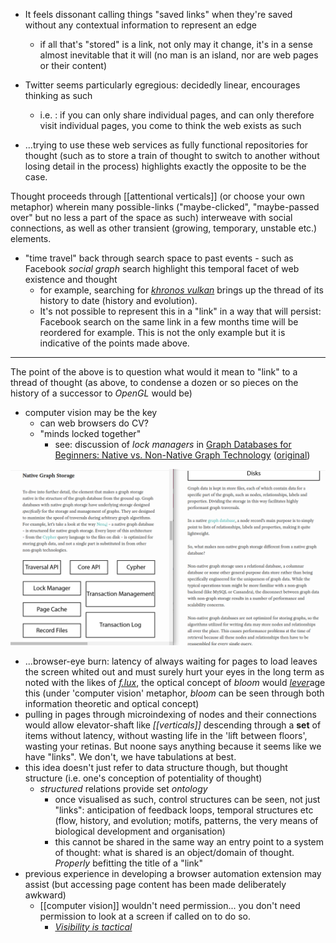 - It feels dissonant calling things "saved links" when they're saved without any contextual information to represent an edge
  - if all that's "stored" is a link, not only may it change, it's in a sense almost inevitable that it will (no man is an island, nor are web pages or their content)

- Twitter seems particularly egregious: decidedly linear, encourages thinking as such
  - i.e. : if you can only share individual pages, and can only therefore visit individual pages, you come to think the web exists as such

- ...trying to use these web services as fully functional repositories for thought (such as to store a train of thought to switch to another without losing detail in the process) highlights exactly the opposite to be the case.

Thought proceeds through [[attentional verticals]] (or choose your own metaphor) wherein many possible-links ("maybe-clicked", "maybe-passed over" but no less a part of the space as such) interweave with social connections, as well as other transient (growing, temporary, unstable etc.) elements.

- "time travel" back through search space to past events - such as Facebook _social graph_ search highlight this temporal facet of web existence and thought
  - for example, searching for _[khronos vulkan](https://www.facebook.com/search/top/?q=khronos%20vulkan)_ brings up the thread of its history to date (history and evolution).
  - It's not possible to represent this in a "link" in a way that will persist: Facebook search on the same link in a few months time will be reordered for example. This is not the only example but it is indicative of the points made above.

- - -

The point of the above is to question what would it mean to "link" to a thread of thought (as above, to condense a dozen or so pieces on the history of a successor to _OpenGL_ would be)

- computer vision may be the key
  - can web browsers do CV?
  - "minds locked together"
    - see: discussion of _lock managers_ in [Graph Databases for Beginners: Native vs. Non-Native Graph Technology](https://getpocket.com/a/read/1353879987) ([original](https://neo4j.com/blog/native-vs-non-native-graph-technology/))  

![](https://raw.githubusercontent.com/lmmx/shots/master/2016/Aug/neo4j-graph-lock-manager-schematic.png)

  - ...browser-eye burn: latency of always waiting for pages to load leaves the screen whited out and must surely hurt your eyes in the long term as noted with the likes of _[f.lux](http://stereopsis.com/flux/)_, the optical concept of _bloom_ would [_lever_](https://github.com/lmmx/carets)age this (under 'computer vision' metaphor, _bloom_ can be seen through both information theoretic and optical concept)
  - pulling in pages through microindexing of nodes and their connections would allow elevator-shaft like _[[verticals]]_ descending through a __set__ of items without latency, without wasting life in the 'lift between floors', wasting your retinas. But noone says anything because it seems like we have "links". We don't, we have tabulations at best.
  - this idea doesn't just refer to data structure though, but thought structure (i.e. one's conception of potentiality of thought)
    - _structured_ relations provide set _ontology_
      - once visualised as such, control structures can be seen, not just "links": anticipation of feedback loops, temporal structures etc (flow, history, and evolution; motifs, patterns, the very means of biological development and organisation)
      - this cannot be shared in the same way an entry point to a system of thought: what is shared is an object/domain of thought. _Properly_ befitting the title of a "link"
- previous experience in developing a browser automation extension may assist (but accessing page content has been made deliberately awkward)
  - [[computer vision]] wouldn't need permission... you don't need permission to look at a screen if called on to do so.
    - _[Visibility is tactical](https://s0metim3s.com/2015/11/21/visualisation/)_
